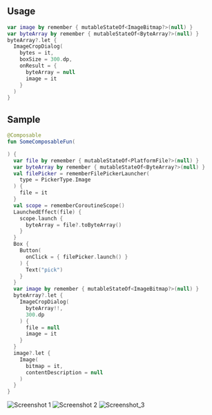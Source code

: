 ## Usage
```kotlin
var image by remember { mutableStateOf<ImageBitmap?>(null) }
var byteArray by remember { mutableStateOf<ByteArray?>(null) }
byteArray?.let {
  ImageCropDialog(
    bytes = it,
    boxSize = 300.dp,
    onResult = {
      byteArray = null
      image = it
    }
  )
}
```

## Sample
```kotlin
@Composable
fun SomeComposableFun(

) {
  var file by remember { mutableStateOf<PlatformFile?>(null) }
  var byteArray by remember { mutableStateOf<ByteArray?>(null) }
  val filePicker = rememberFilePickerLauncher(
    type = PickerType.Image
  ) {
    file = it
  }
  val scope = rememberCoroutineScope()
  LaunchedEffect(file) {
    scope.launch {
      byteArray = file?.toByteArray()
    }
  }
  Box {
    Button(
      onClick = { filePicker.launch() }
    ) {
      Text("pick")
    }
  }
  var image by remember { mutableStateOf<ImageBitmap?>(null) }
  byteArray?.let {
    ImageCropDialog(
      byteArray!!,
      300.dp
    ) {
      file = null
      image = it
    }
  }
  image?.let {
    Image(
      bitmap = it,
      contentDescription = null
    )
  }
}
```

![Screenshot 1](https://github.com/user-attachments/assets/3475d0ca-4e41-4a53-b35f-f2273e698389)
![Screenshot 2](https://github.com/user-attachments/assets/f613daeb-6180-4b8d-84d8-18890a65effd)
![Screenshot_3](https://github.com/user-attachments/assets/2484fe39-71bd-4972-baa4-b2cfde43649a)
